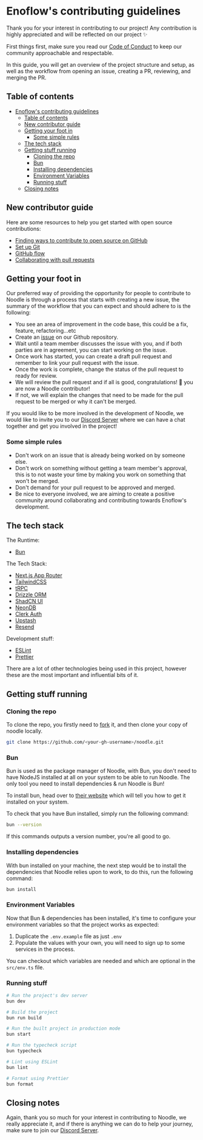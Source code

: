 # Enoflow's contributing guidelines

Thank you for your interest in contributing to our project! Any contribution is highly appreciated and will be reflected on our project ✨

First things first, make sure you read our [Code of Conduct](./CODE_OF_CONDUCT.md) to keep our community approachable and respectable.

In this guide, you will get an overview of the project structure and setup, as well as the workflow from opening an issue, creating a PR, reviewing, and merging the PR.

## Table of contents

- [Enoflow's contributing guidelines](#enoflows-contributing-guidelines)
  - [Table of contents](#table-of-contents)
  - [New contributor guide](#new-contributor-guide)
  - [Getting your foot in](#getting-your-foot-in)
    - [Some simple rules](#some-simple-rules)
  - [The tech stack](#the-tech-stack)
  - [Getting stuff running](#getting-stuff-running)
    - [Cloning the repo](#cloning-the-repo)
    - [Bun](#bun)
    - [Installing dependencies](#installing-dependencies)
    - [Environment Variables](#environment-variables)
    - [Running stuff](#running-stuff)
  - [Closing notes](#closing-notes)

## New contributor guide

Here are some resources to help you get started with open source contributions:

- [Finding ways to contribute to open source on GitHub](https://docs.github.com/en/get-started/exploring-projects-on-github/finding-ways-to-contribute-to-open-source-on-github)
- [Set up Git](https://docs.github.com/en/get-started/quickstart/set-up-git)
- [GitHub flow](https://docs.github.com/en/get-started/quickstart/github-flow)
- [Collaborating with pull requests](https://docs.github.com/en/github/collaborating-with-pull-requests)

## Getting your foot in

Our preferred way of providing the opportunity for people to contribute to Noodle is through a process that starts with creating a new issue, the summary of the workflow that you can expect and should adhere to is the following:

- You see an area of improvement in the code base, this could be a fix, feature, refactoring...etc
- Create an [issue](https://github.com/noodle-run/noodle/issues) on our Github repository.
- Wait until a team member discusses the issue with you, and if both parties are in agreement, you can start working on the issue.
- Once work has started, you can create a draft pull request and remember to link your pull request with the issue.
- Once the work is complete, change the status of the pull request to ready for review.
- We will review the pull request and if all is good, congratulations! 🥳 you are now a Noodle contributor!
- If not, we will explain the changes that need to be made for the pull request to be merged or why it can't be merged.

If you would like to be more involved in the development of Noodle, we would like to invite you to our [Discord Server](https://discord.gg/SERySfj8Eg) where we can have a chat together and get you involved in the project!

### Some simple rules

- Don't work on an issue that is already being worked on by someone else.
- Don't work on something without getting a team member's approval, this is to not waste your time by making you work on something that won't be merged.
- Don't demand for your pull request to be approved and merged.
- Be nice to everyone involved, we are aiming to create a positive community around collaborating and contributing towards Enoflow's development.

## The tech stack

The Runtime:

- [Bun](https://bun.sh/)

The Tech Stack:

- [Next.js App Router](https://nextjs.org/)
- [TailwindCSS](https://tailwindcss.com/)
- [tRPC](https://trpc.io)
- [Drizzle ORM](https://orm.drizzle.team/)
- [ShadCN UI](https://ui.shadcn.com)
- [NeonDB](https://neon.tech)
- [Clerk Auth](https://clerk.dev/)
- [Upstash](https://upstash.com)
- [Resend](https://resend.com)

Development stuff:

- [ESLint](https://eslint.org/)
- [Prettier](https://prettier.io)

There are a lot of other technologies being used in this project, however these are the most important and influential bits of it.

## Getting stuff running

### Cloning the repo

To clone the repo, you firstly need to [fork](https://github.com/noodle-run/noodle/fork) it, and then clone your copy of noodle locally.

```bash
git clone https://github.com/<your-gh-username>/noodle.git
```

### Bun

Bun is used as the package manager of Noodle, with Bun, you don't need to have NodeJS installed at all on your system to be able to run Noodle. The only tool you need to install dependencies & run Noodle is Bun!

To install bun, head over to [their website](https://bun.sh/) which will tell you how to get it installed on your system.

To check that you have Bun installed, simply run the following command:

```bash
bun --version
```

If this commands outputs a version number, you're all good to go.

### Installing dependencies

With bun installed on your machine, the next step would be to install the dependencies that Noodle relies upon to work, to do this, run the following command:

```bash
bun install
```

### Environment Variables

Now that Bun & dependencies has been installed, it's time to configure your environment variables so that the project works as expected:

1.  Duplicate the `.env.example` file as just `.env`
2.  Populate the values with your own, you will need to sign up to some services in the process.

You can checkout which variables are needed and which are optional in the `src/env.ts` file.

### Running stuff

```bash
# Run the project's dev server
bun dev

# Build the project
bun run build

# Run the built project in production mode
bun start

# Run the typecheck script
bun typecheck

# Lint using ESLint
bun lint

# Format using Prettier
bun format
```

## Closing notes

Again, thank you so much for your interest in contributing to Noodle, we really appreciate it, and if there is anything we can do to help your journey, make sure to join our [Discord Server](https://discord.gg/SERySfj8Eg).
